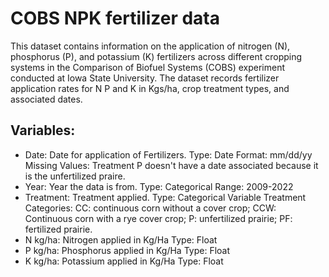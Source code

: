 # COBS NPK fertilizer data
This dataset contains information on the application of nitrogen (N), phosphorus (P), and potassium (K) fertilizers across different cropping systems in the Comparison of Biofuel Systems (COBS) experiment conducted at Iowa State University. The dataset records fertilizer application rates for N P and K in Kgs/ha, crop treatment types, and associated dates.

## Variables:
- Date: Date for application of Fertilizers. 
  Type: Date
  Format: mm/dd/yy
  Missing Values: Treatment P doesn't have a date associated because it is the unfertilized praire.
- Year: Year the data is from.
  Type: Categorical
  Range: 2009-2022
- Treatment: Treatment applied.
  Type: Categorical Variable
  Treatment Categories: CC: continuous corn without a cover crop; CCW: Continuous corn with a rye cover crop; P: unfertilized prairie; PF: fertilized prairie.
- N kg/ha: Nitrogen applied in Kg/Ha
  Type: Float
- P kg/ha: Phosphorus applied in Kg/Ha
  Type: Float
- K kg/ha: Potassium applied in Kg/Ha
  Type: Float
  
